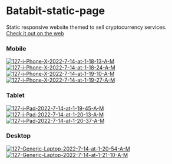 # Batabit-static-page
Static responsive website themed to sell cryptocurrency services.<br>
[Check it out on the web](http://https://dnlalejandro.github.io/Batabit-static-page/index.html "Check it out on the web")

### Mobile
<a href="https://imgbb.com/"><img src="https://i.ibb.co/KyQ5GRN/127-i-Phone-X-2022-7-14-at-1-18-13-A-M.jpg" alt="127-i-Phone-X-2022-7-14-at-1-18-13-A-M" border="0" /></a>
<a href="https://imgbb.com/"><img src="https://i.ibb.co/MBS8bCK/127-i-Phone-X-2022-7-14-at-1-18-24-A-M.jpg" alt="127-i-Phone-X-2022-7-14-at-1-18-24-A-M" border="0" /></a>
<a href="https://imgbb.com/"><img src="https://i.ibb.co/hfWBGs8/127-i-Phone-X-2022-7-14-at-1-19-10-A-M.jpg" alt="127-i-Phone-X-2022-7-14-at-1-19-10-A-M" border="0" /></a>
<a href="https://imgbb.com/"><img src="https://i.ibb.co/5kDwWLF/127-i-Phone-X-2022-7-14-at-1-19-27-A-M.jpg" alt="127-i-Phone-X-2022-7-14-at-1-19-27-A-M" border="0" /></a>
### Tablet
<a href="https://ibb.co/jHL65M9"><img src="https://i.ibb.co/9Gq8vTm/127-i-Pad-2022-7-14-at-1-19-45-A-M.jpg" alt="127-i-Pad-2022-7-14-at-1-19-45-A-M" border="0" /></a>
<a href="https://ibb.co/ckz9s7v"><img src="https://i.ibb.co/Bc8JYSP/127-i-Pad-2022-7-14-at-1-20-13-A-M.jpg" alt="127-i-Pad-2022-7-14-at-1-20-13-A-M" border="0" /></a>
<a href="https://ibb.co/s3VRRYG"><img src="https://i.ibb.co/3hCddZq/127-i-Pad-2022-7-14-at-1-20-37-A-M.jpg" alt="127-i-Pad-2022-7-14-at-1-20-37-A-M" border="0" /></a>
### Desktop
<a href="https://ibb.co/h9sNbBX"><img src="https://i.ibb.co/B3LJby4/127-Generic-Laptop-2022-7-14-at-1-20-54-A-M.jpg" alt="127-Generic-Laptop-2022-7-14-at-1-20-54-A-M" border="0" /></a>
<a href="https://ibb.co/wzB468g"><img src="https://i.ibb.co/71jKyBC/127-Generic-Laptop-2022-7-14-at-1-21-10-A-M.jpg" alt="127-Generic-Laptop-2022-7-14-at-1-21-10-A-M" border="0" /></a>
